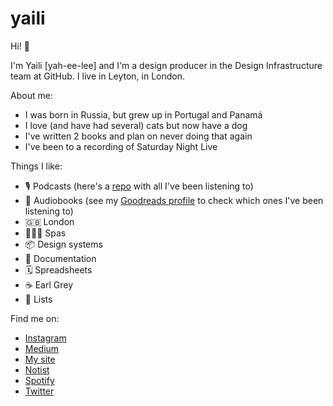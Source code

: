 # yaili

Hi! :wave:

I'm Yaili [yah-ee-lee] and I'm a design producer in the Design Infrastructure team at GitHub. I live in Leyton, in London. 

About me:
- I was born in Russia, but grew up in Portugal and Panamá
- I love (and have had several) cats but now have a dog
- I've written 2 books and plan on never doing that again 
- I've been to a recording of Saturday Night Live

Things I like:
- 🎙 Podcasts (here's a [repo](https://github.com/yaili/podcasts) with all I've been listening to)
- 📖 Audiobooks (see my [Goodreads profile](https://www.goodreads.com/user/show/42017004-inayaili) to check which ones I've been listening to)
- 🇬🇧 London
- 🧖🏼‍♀️ Spas
- 📦 Design systems
- 📑 Documentation
- 🗓 Spreadsheets
- ☕️ Earl Grey
- 📝 Lists

Find me on:
- [Instagram](https://www.instagram.com/yaili/)
- [Medium](https://medium.com/@yaili)
- [My site](https://www.yaili.com/)
- [Notist](https://noti.st/yaili)
- [Spotify](https://open.spotify.com/user/yaili)
- [Twitter](https://twitter.com/yaili)
